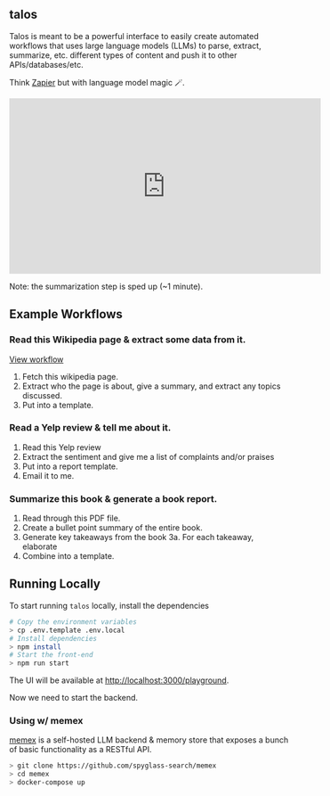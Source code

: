 ## talos

Talos is meant to be a powerful interface to easily create automated workflows
that uses large language models (LLMs) to parse, extract, summarize, etc. different
types of content and push it to other APIs/databases/etc.

Think [Zapier](https://en.wikipedia.org/wiki/Zapier) but with language model magic 🪄.

<p align="center">
   <iframe
      width="560"
      height="315"
      src="https://www.youtube.com/embed/wDnmEqclsBY?si=UAYENFXorZ1w7VIx"
      title="YouTube video player" frameborder="0"
      allow="accelerometer; autoplay; clipboard-write; encrypted-media; gyroscope; picture-in-picture; web-share" allowfullscreen>
   </iframe>
</p>
Note: the summarization step is sped up (~1 minute).

## Example Workflows

### Read this Wikipedia page & extract some data from it.

[View workflow](./docs/examples/webpage-extract.png)

1. Fetch this wikipedia page.
2. Extract who the page is about, give a summary, and extract any topics discussed.
3. Put into a template.

### Read a Yelp review & tell me about it.

1. Read this Yelp review
2. Extract the sentiment and give me a list of complaints and/or praises
3. Put into a report template.
4. Email it to me.

### Summarize this book & generate a book report.

1. Read through this PDF file.
2. Create a bullet point summary of the entire book.
3. Generate key takeaways from the book
   3a. For each takeaway, elaborate
4. Combine into a template.

## Running Locally

To start running `talos` locally, install the dependencies

```bash
# Copy the environment variables
> cp .env.template .env.local
# Install dependencies
> npm install
# Start the front-end
> npm run start
```

The UI will be available at [http://localhost:3000/playground](http://localhost:3000/playground).

Now we need to start the backend.

### Using w/ memex

[memex](https://github.com/spyglass-search/memex) is a self-hosted LLM backend & memory store
that exposes a bunch of basic functionality as a RESTful API.

```bash
> git clone https://github.com/spyglass-search/memex
> cd memex
> docker-compose up
```
